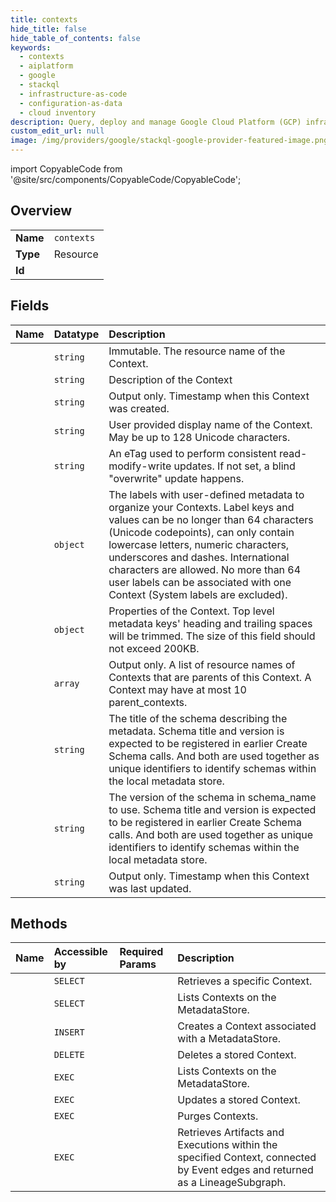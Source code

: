 ```yaml
---
title: contexts
hide_title: false
hide_table_of_contents: false
keywords:
  - contexts
  - aiplatform
  - google    
  - stackql
  - infrastructure-as-code
  - configuration-as-data
  - cloud inventory
description: Query, deploy and manage Google Cloud Platform (GCP) infrastructure and resources using SQL
custom_edit_url: null
image: /img/providers/google/stackql-google-provider-featured-image.png
---
```


import CopyableCode from '@site/src/components/CopyableCode/CopyableCode';




## Overview
<table><tbody>
<tr><td><b>Name</b></td><td><code>contexts</code></td></tr>
<tr><td><b>Type</b></td><td>Resource</td></tr>
<tr><td><b>Id</b></td><td><CopyableCode code="aiplatform.contexts" /></td></tr>
</tbody></table>

## Fields
| Name | Datatype | Description |
|:-----|:---------|:------------|
| <CopyableCode code="name" /> | `string` | Immutable. The resource name of the Context. |
| <CopyableCode code="description" /> | `string` | Description of the Context |
| <CopyableCode code="createTime" /> | `string` | Output only. Timestamp when this Context was created. |
| <CopyableCode code="displayName" /> | `string` | User provided display name of the Context. May be up to 128 Unicode characters. |
| <CopyableCode code="etag" /> | `string` | An eTag used to perform consistent read-modify-write updates. If not set, a blind "overwrite" update happens. |
| <CopyableCode code="labels" /> | `object` | The labels with user-defined metadata to organize your Contexts. Label keys and values can be no longer than 64 characters (Unicode codepoints), can only contain lowercase letters, numeric characters, underscores and dashes. International characters are allowed. No more than 64 user labels can be associated with one Context (System labels are excluded). |
| <CopyableCode code="metadata" /> | `object` | Properties of the Context. Top level metadata keys' heading and trailing spaces will be trimmed. The size of this field should not exceed 200KB. |
| <CopyableCode code="parentContexts" /> | `array` | Output only. A list of resource names of Contexts that are parents of this Context. A Context may have at most 10 parent_contexts. |
| <CopyableCode code="schemaTitle" /> | `string` | The title of the schema describing the metadata. Schema title and version is expected to be registered in earlier Create Schema calls. And both are used together as unique identifiers to identify schemas within the local metadata store. |
| <CopyableCode code="schemaVersion" /> | `string` | The version of the schema in schema_name to use. Schema title and version is expected to be registered in earlier Create Schema calls. And both are used together as unique identifiers to identify schemas within the local metadata store. |
| <CopyableCode code="updateTime" /> | `string` | Output only. Timestamp when this Context was last updated. |
## Methods
| Name | Accessible by | Required Params | Description |
|:-----|:--------------|:----------------|:------------|
| <CopyableCode code="get" /> | `SELECT` | <CopyableCode code="contextsId, locationsId, metadataStoresId, projectsId" /> | Retrieves a specific Context. |
| <CopyableCode code="list" /> | `SELECT` | <CopyableCode code="locationsId, metadataStoresId, projectsId" /> | Lists Contexts on the MetadataStore. |
| <CopyableCode code="create" /> | `INSERT` | <CopyableCode code="locationsId, metadataStoresId, projectsId" /> | Creates a Context associated with a MetadataStore. |
| <CopyableCode code="delete" /> | `DELETE` | <CopyableCode code="contextsId, locationsId, metadataStoresId, projectsId" /> | Deletes a stored Context. |
| <CopyableCode code="_list" /> | `EXEC` | <CopyableCode code="locationsId, metadataStoresId, projectsId" /> | Lists Contexts on the MetadataStore. |
| <CopyableCode code="patch" /> | `EXEC` | <CopyableCode code="contextsId, locationsId, metadataStoresId, projectsId" /> | Updates a stored Context. |
| <CopyableCode code="purge" /> | `EXEC` | <CopyableCode code="locationsId, metadataStoresId, projectsId" /> | Purges Contexts. |
| <CopyableCode code="query_context_lineage_subgraph" /> | `EXEC` | <CopyableCode code="contextsId, locationsId, metadataStoresId, projectsId" /> | Retrieves Artifacts and Executions within the specified Context, connected by Event edges and returned as a LineageSubgraph. |
